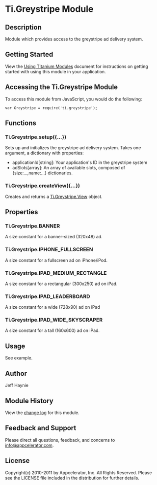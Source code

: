 # Ti.Greystripe Module

## Description

Module which provides access to the greystripe ad delivery system.

## Getting Started

View the [Using Titanium Modules](http://docs.appcelerator.com/titanium/2.0/#!/guide/Using_Titanium_Modules) document for instructions on getting
started with using this module in your application.

## Accessing the Ti.Greystripe Module

To access this module from JavaScript, you would do the following:

	var Greystripe = require('ti.greystripe');

## Functions

### Ti.Greystripe.setup({...})

Sets up and initializes the greystripe ad delivery system.  Takes one argument,
a dictionary with properties:

* applicationId[string]: Your application's ID in the greystripe system
* adSlots[array]: An array of available slots, composed of {size:...,name:...} dictionaries.

### Ti.Greystripe.createView({...})

Creates and returns a [Ti.Greystripe.View][] object.

## Properties

### Ti.Greystripe.BANNER

A size constant for a banner-sized (320x48) ad.

### Ti.Greystripe.IPHONE_FULLSCREEN

A size constant for a fullscreen ad on iPhone/iPod.

### Ti.Greystripe.IPAD_MEDIUM_RECTANGLE

A size constant for a rectangular (300x250) ad on iPad.

### Ti.Greystripe.IPAD_LEADERBOARD

A size constant for a wide (728x90) ad on iPad

### Ti.Greystripe.IPAD_WIDE_SKYSCRAPER

A size constant for a tall (160x600) ad on iPad.

## Usage

See example.

## Author

Jeff Haynie

## Module History

View the [change log](changelog.html) for this module.

## Feedback and Support

Please direct all questions, feedback, and concerns to [info@appcelerator.com](mailto:info@appcelerator.com?subject=iOS%20Greystripe%20Module).

## License

Copyright(c) 2010-2011 by Appcelerator, Inc. All Rights Reserved. Please see the LICENSE file included in the distribution for further details.

[Ti.Greystripe.View]: view.html

